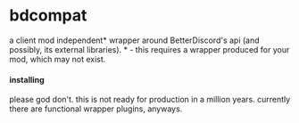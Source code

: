 # bdcompat
a client mod independent\* wrapper around BetterDiscord's api (and possibly, its external libraries).
\* - this requires a wrapper produced for your mod, which may not exist.

#### installing
please god don't. this is not ready for production in a million years. currently there are functional wrapper plugins, anyways.
